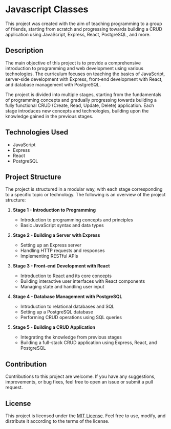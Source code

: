 # Javascript Classes

This project was created with the aim of teaching programming to a group of friends, starting from scratch and progressing towards building a CRUD application using JavaScript, Express, React, PostgreSQL, and more.

## Description

The main objective of this project is to provide a comprehensive introduction to programming and web development using various technologies. The curriculum focuses on teaching the basics of JavaScript, server-side development with Express, front-end development with React, and database management with PostgreSQL.

The project is divided into multiple stages, starting from the fundamentals of programming concepts and gradually progressing towards building a fully functional CRUD (Create, Read, Update, Delete) application. Each stage introduces new concepts and technologies, building upon the knowledge gained in the previous stages.

## Technologies Used

- JavaScript
- Express
- React
- PostgreSQL

## Project Structure

The project is structured in a modular way, with each stage corresponding to a specific topic or technology. The following is an overview of the project structure:

1. **Stage 1 - Introduction to Programming**

   - Introduction to programming concepts and principles
   - Basic JavaScript syntax and data types

2. **Stage 2 - Building a Server with Express**

   - Setting up an Express server
   - Handling HTTP requests and responses
   - Implementing RESTful APIs

3. **Stage 3 - Front-end Development with React**

   - Introduction to React and its core concepts
   - Building interactive user interfaces with React components
   - Managing state and handling user input

4. **Stage 4 - Database Management with PostgreSQL**

   - Introduction to relational databases and SQL
   - Setting up a PostgreSQL database
   - Performing CRUD operations using SQL queries

5. **Stage 5 - Building a CRUD Application**
   - Integrating the knowledge from previous stages
   - Building a full-stack CRUD application using Express, React, and PostgreSQL

## Contribution

Contributions to this project are welcome. If you have any suggestions, improvements, or bug fixes, feel free to open an issue or submit a pull request.

## License

This project is licensed under the [MIT License](LICENSE). Feel free to use, modify, and distribute it according to the terms of the license.
